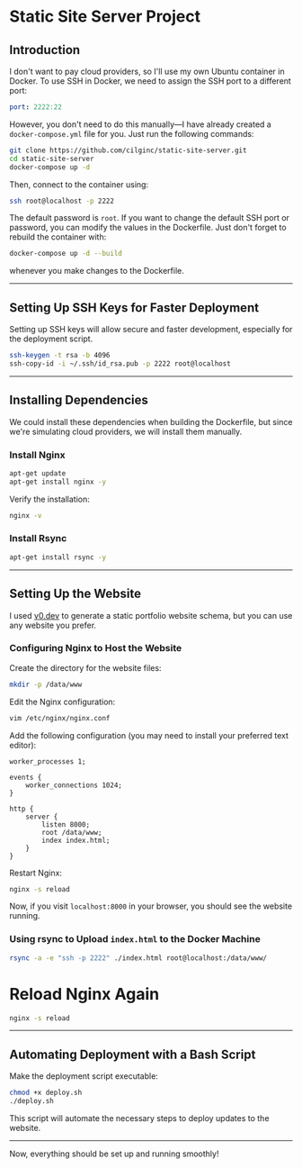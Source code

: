 # Static Site Server Project

## Introduction

I don't want to pay cloud providers, so I'll use my own Ubuntu container in Docker. To use SSH in Docker, we need to assign the SSH port to a different port:

```yaml
port: 2222:22
```

However, you don't need to do this manually—I have already created a `docker-compose.yml` file for you. Just run the following commands:

```sh
git clone https://github.com/cilginc/static-site-server.git
cd static-site-server
docker-compose up -d
```

Then, connect to the container using:

```sh
ssh root@localhost -p 2222
```

The default password is `root`. If you want to change the default SSH port or password, you can modify the values in the Dockerfile. Just don't forget to rebuild the container with:

```sh
docker-compose up -d --build
```

whenever you make changes to the Dockerfile.

---

## Setting Up SSH Keys for Faster Deployment

Setting up SSH keys will allow secure and faster development, especially for the deployment script.

```sh
ssh-keygen -t rsa -b 4096
ssh-copy-id -i ~/.ssh/id_rsa.pub -p 2222 root@localhost
```

---

## Installing Dependencies

We could install these dependencies when building the Dockerfile, but since we're simulating cloud providers, we will install them manually.

### Install Nginx

```sh
apt-get update
apt-get install nginx -y
```

Verify the installation:

```sh
nginx -v
```

### Install Rsync

```sh
apt-get install rsync -y
```

---

## Setting Up the Website

I used [v0.dev](https://v0.dev) to generate a static portfolio website schema, but you can use any website you prefer.

### Configuring Nginx to Host the Website

Create the directory for the website files:

```sh
mkdir -p /data/www
```

Edit the Nginx configuration:

```sh
vim /etc/nginx/nginx.conf
```

Add the following configuration (you may need to install your preferred text editor):

```nginx
worker_processes 1;

events {
    worker_connections 1024;
}

http {
    server {
        listen 8000;
        root /data/www;
        index index.html;
    }
}
```

Restart Nginx:

```sh
nginx -s reload
```

Now, if you visit `localhost:8000` in your browser, you should see the website running.

### Using rsync to Upload `index.html` to the Docker Machine

```sh
rsync -a -e "ssh -p 2222" ./index.html root@localhost:/data/www/
```
# Reload Nginx Again
```sh
nginx -s reload
```
---

## Automating Deployment with a Bash Script

Make the deployment script executable:

```sh
chmod +x deploy.sh
./deploy.sh
```

This script will automate the necessary steps to deploy updates to the website.

---

Now, everything should be set up and running smoothly!


